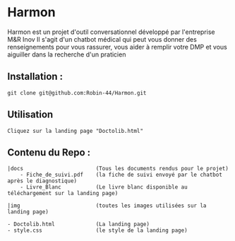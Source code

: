 # Harmon

Harmon est un projet d'outil conversationnel développé par l'entreprise M&R Inov
Il s'agit d'un chatbot médical qui peut vous donner des renseignements pour vous rassurer, vous aider à remplir votre DMP et vous aiguiller dans la recherche d'un praticien

## Installation :

`` git clone git@github.com:Robin-44/Harmon.git ``

## Utilisation

`` Cliquez sur la landing page "Doctolib.html" ``

## Contenu du Repo :

```
|docs                       (Tous les documents rendus pour le projet)
    - Fiche_de_suivi.pdf    (la fiche de suivi envoyé par le chatbot après le diagnostique)
    - Livre_Blanc           (Le livre blanc disponible au téléchargement sur la landing page)

|img                        (toutes les images utilisées sur la landing page)

- Doctolib.html             (La landing page)
- style.css                 (le style de la landing page)
```